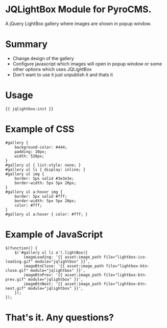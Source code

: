# JQLightBox Module for PyroCMS.

A jQuery LightBox gallery where images are shown in popup window.

# Summary

* Change design of the gallery
* Configure javascript which images will open in popup window or some other options which uses JQLightBox
* Don't want to use it just unpublish it and thats it

# Usage

	{{ jqlightbox:init }}

# Example of CSS

	#gallery {
	  	background-color: #444;
		padding: 10px;
		width: 520px;
	}
	#gallery ul { list-style: none; }
	#gallery ul li { display: inline; }
	#gallery ul img {
		border: 5px solid #3e3e3e;
		border-width: 5px 5px 20px;
	}
	#gallery ul a:hover img {
		border: 5px solid #fff;
		border-width: 5px 5px 20px;
		color: #fff;
	}
	#gallery ul a:hover { color: #fff; }
 
# Example of JavaScript

	$(function() {
  		$('#gallery ul li a').lightBox({
			imageLoading: '{{ asset:image_path file="lightbox-ico-loading.gif" module="jqlightbox" }}',
 			imageBtnClose: '{{ asset:image_path file="lightbox-btn-close.gif" module="jqlightbox" }}',
 			imageBtnPrev: '{{ asset:image_path file="lightbox-btn-prev.gif" module="jqlightbox" }}',
 			imageBtnNext: '{{ asset:image_path file="lightbox-btn-next.gif" module="jqlightbox" }}',
  		});
	});
	
# That's it. Any questions? 